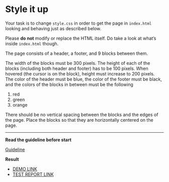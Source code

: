 # Style it up

Your task is to change `style.css` in order to get the page in `index.html`
looking and behaving just as described below.

Please **do not** modify or replace the HTML itself. Do take a look at what’s
inside `index.html` though.

The page consists of a header, a footer, and 9 blocks between them.

The width of the blocks must be 300 pixels. The height of each of the blocks
(including both header and footer) has to be 100 pixels. When hovered (the
cursor is on the block), height must increase to 200 pixels.
The color of the header must be blue, the color of the footer must be black, and
the colors of the blocks in between must be the following

1. red
1. green
1. orange

There should be no vertical spacing between the blocks and the edges of the
page. Place the blocks so that they are horizontally centered on the page.

---

**Read the guideline before start**

[Guideline](https://mate-academy.github.io/layout_task-guideline/)

**Result**

- [DEMO LINK](https://mozbie.github.io/layout_style-it-up/)
- [TEST REPORT LINK](https://mozbie.github.io/layout_style-it-up/report/html_report/)
